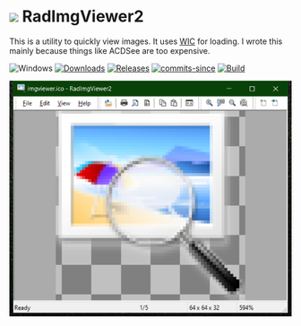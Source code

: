 <!-- ![Icon](res/imgviewer.ico) RadImgViewer2 -->
<img src="res/imgviewer.ico" width=32/> RadImgViewer2
==========

This is a utility to quickly view images. It uses [WIC](https://docs.microsoft.com/en-us/windows/win32/wic/-wic-about-windows-imaging-codec) for loading. I wrote
this mainly because things like ACDSee are too expensive.

![Windows](https://img.shields.io/badge/platform-Windows-blue.svg)
[![Downloads](https://img.shields.io/github/downloads/RadAd/RadImgViewer2/total.svg)](https://github.com/RadAd/RadImgViewer2/releases/latest)
[![Releases](https://img.shields.io/github/release/RadAd/RadImgViewer2.svg)](https://github.com/RadAd/RadImgViewer2/releases/latest)
[![commits-since](https://img.shields.io/github/commits-since/RadAd/RadImgViewer2/latest.svg)](commits/master)
[![Build](https://img.shields.io/appveyor/ci/RadAd/RadImgViewer2.svg)](https://ci.appveyor.com/project/RadAd/RadImgViewer2)

![screenshot](docs/screenshot.png)
